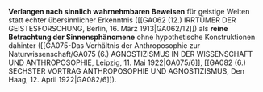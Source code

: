 
**Verlangen nach sinnlich wahrnehmbaren Beweisen** für geistige Welten statt echter übersinnlicher Erkenntnis ([[GA062 (12.) IRRTÜMER DER GEISTESFORSCHUNG, Berlin, 16. März 1913|GA062/12]]) als **reine Betrachtung der Sinnensphänomene** ohne hypothetische Konstruktionen dahinter ([[GA075-Das Verhältnis der Anthroposophie zur Naturwissenschaft/GA075 (6.) AGNOSTIZISMUS IN DER WISSENSCHAFT UND ANTHROPOSOPHIE, Leipzig, 11. Mai 1922|GA075/6]], [[GA082 (6.) SECHSTER VORTRAG ANTHROPOSOPHIE UND AGNOSTIZISMUS, Den Haag, 12. April 1922|GA082/6]]).
